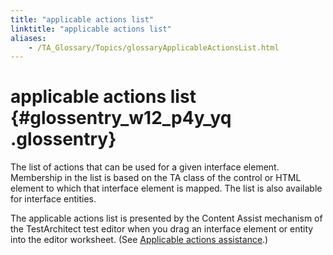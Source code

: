 ```yaml
--- 
title: "applicable actions list"
linktitle: "applicable actions list"
aliases: 
    - /TA_Glossary/Topics/glossaryApplicableActionsList.html
---
```

# applicable actions list {#glossentry_w12_p4y_yq .glossentry}

The list of actions that can be used for a given interface element. Membership in the list is based on the TA class of the control or HTML element to which that interface element is mapped. The list is also available for interface entities.

The applicable actions list is presented by the Content Assist mechanism of the TestArchitect test editor when you drag an interface element or entity into the editor worksheet. \(See [Applicable actions assistance](../../TA_Help/Topics/ug_content_assist.md#section.applicable_actions).\)

